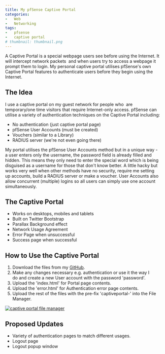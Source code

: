 ```yaml
---
title: My pfSense Captive Portal
categories:
-   Web
-   Networking
tags:
-   pfsense
-   captive portal
# thumbnail: thumbnail.png
---
```


A Captive Portal is a special webpage users see before using the Internet. It will intercept network packets  and when users try to access a webpage it prompt them to login. My personal captive portal utilises pfSense's own Captive Portal features to authenticate users before they begin using the Internet.

<!-- more -->

## The Idea

I use a captive portal on my guest network for people who  are temporary/one time visitors that require Internet-only access. pfSense can utilise a variety of authentication techniques on the Captive Portal including:

*   No authentication (just captive portal page)
*   pfSense User Accounts (must be created)
*   Vouchers (similar to a Library)
*   RADIUS server (we're not even going there)

My portal utilises the pfSense User Accounts method but in a unique way - a user enters only the username, the password field is already filled and hidden. This means they only need to enter the special word which is being disguised as a username for those that don't know better. A little hacky but works very well when other methods have no security, require me setting up accounts, build a RADIUS server or make a voucher. User Accounts also allow concurrent (multiple) logins so all users can simply use one account simultaneously.

## The Captive Portal

*   Works on desktops, mobiles and tablets
*   Built on Twitter Bootstrap
*   Parallax Background effect
*   Network Usage Agreement
*   Error Page when unsuccessful
*   Success page when successful

## How to Use the Captive Portal

1.  Download the files from my [GitHub](https://github.com/calvinbui/pfsense-captive-portal).
2.  Make any changes necessary e.g. authentication or use it the way I do and create a new User account with the password 'password'.
3.  Upload the 'index.html' for Portal page contents.
4.  Upload the 'error.html' for Authentication error page contents.
5.  Upload the rest of the files with the pre-fix 'captiveportal-' into the File Manager. 

[![captive portal file manager]({{page.images}}capture2.png)]({{page.images}}capture2.png)

## Proposed Updates

*   Variety of authentication pages to match different usages.
*   Logout page
*   Logout popup window
